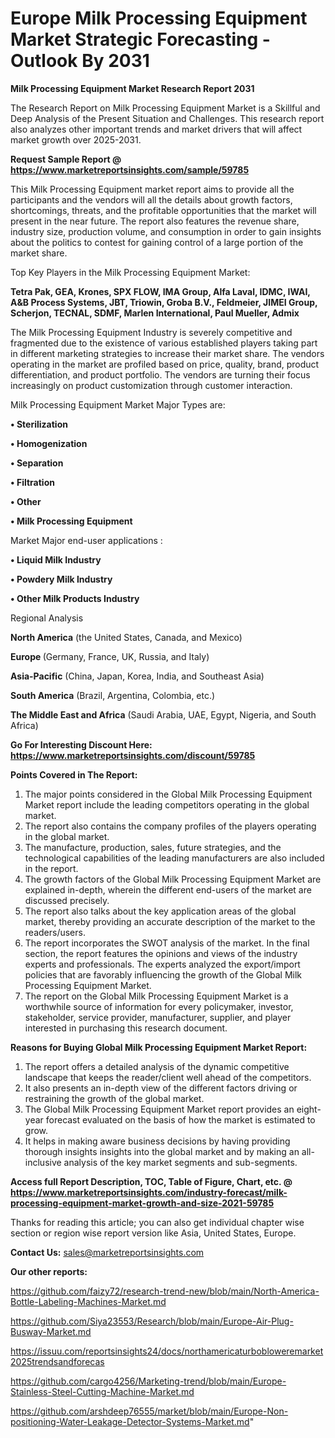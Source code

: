 # Europe Milk Processing Equipment Market Strategic Forecasting - Outlook By 2031

<strong>Milk Processing Equipment Market Research Report 2031</strong>

The Research Report on Milk Processing Equipment Market is a Skillful and Deep Analysis of the Present Situation and Challenges. This research report also analyzes other important trends and market drivers that will affect market growth over 2025-2031.

<strong>Request Sample Report @ <a href=https://www.marketreportsinsights.com/sample/59785>https://www.marketreportsinsights.com/sample/59785</a></strong>

This Milk Processing Equipment market report aims to provide all the participants and the vendors will all the details about growth factors, shortcomings, threats, and the profitable opportunities that the market will present in the near future. The report also features the revenue share, industry size, production volume, and consumption in order to gain insights about the politics to contest for gaining control of a large portion of the market share.

Top Key Players in the Milk Processing Equipment Market:

<strong>Tetra Pak, GEA, Krones, SPX FLOW, IMA Group, Alfa Laval, IDMC, IWAI, A&B Process Systems, JBT, Triowin, Groba B.V., Feldmeier, JIMEI Group, Scherjon, TECNAL, SDMF, Marlen International, Paul Mueller, Admix</strong>

The Milk Processing Equipment Industry is severely competitive and fragmented due to the existence of various established players taking part in different marketing strategies to increase their market share. The vendors operating in the market are profiled based on price, quality, brand, product differentiation, and product portfolio. The vendors are turning their focus increasingly on product customization through customer interaction.

Milk Processing Equipment Market Major Types are:

<strong>• Sterilization

• Homogenization

• Separation

• Filtration

• Other

• Milk Processing Equipment</strong>

Market Major end-user applications :

<strong>• Liquid Milk Industry

• Powdery Milk Industry

• Other Milk Products Industry</strong>

Regional Analysis

</u><strong><b>North America</b></strong> (the United States, Canada, and Mexico)

<strong><b>Europe </b></strong>(Germany, France, UK, Russia, and Italy)

<strong><b>Asia-Pacific</b></strong> (China, Japan, Korea, India, and Southeast Asia)

<strong><b>South America</b></strong> (Brazil, Argentina, Colombia, etc.)

<strong><b>The Middle East and Africa</b></strong> (Saudi Arabia, UAE, Egypt, Nigeria, and South Africa)

<strong>Go For Interesting Discount Here: <a href=https://www.marketreportsinsights.com/discount/59785>https://www.marketreportsinsights.com/discount/59785</a></strong>

<strong>Points Covered in The Report:</strong>
<ol>
  <li>The major points considered in the Global Milk Processing Equipment Market report include the leading competitors operating in the global market.</li>
  <li>The report also contains the company profiles of the players operating in the global market.</li>
  <li>The manufacture, production, sales, future strategies, and the technological capabilities of the leading manufacturers are also included in the report.</li>
  <li>The growth factors of the Global Milk Processing Equipment Market are explained in-depth, wherein the different end-users of the market are discussed precisely.</li>
  <li>The report also talks about the key application areas of the global market, thereby providing an accurate description of the market to the readers/users.</li>
  <li>The report incorporates the SWOT analysis of the market. In the final section, the report features the opinions and views of the industry experts and professionals. The experts analyzed the export/import policies that are favorably influencing the growth of the Global Milk Processing Equipment Market.</li>
  <li>The report on the Global Milk Processing Equipment Market is a worthwhile source of information for every policymaker, investor, stakeholder, service provider, manufacturer, supplier, and player interested in purchasing this research document.</li>
</ol>
<strong>Reasons for Buying Global Milk Processing Equipment Market Report:</strong>

<ol>
  <li>The report offers a detailed analysis of the dynamic competitive landscape that keeps the reader/client well ahead of the competitors.</li>
  <li>It also presents an in-depth view of the different factors driving or restraining the growth of the global market.</li>
  <li>The Global Milk Processing Equipment Market report provides an eight-year forecast evaluated on the basis of how the market is estimated to grow.</li>
  <li>It helps in making aware business decisions by having providing thorough insights insights into the global market and by making an all-inclusive analysis of the key market segments and sub-segments.</li>
</ol>
<strong>Access full Report Description, TOC, Table of Figure, Chart, etc. @ <a href=https://www.marketreportsinsights.com/industry-forecast/milk-processing-equipment-market-growth-and-size-2021-59785>https://www.marketreportsinsights.com/industry-forecast/milk-processing-equipment-market-growth-and-size-2021-59785</a></strong>


Thanks for reading this article; you can also get individual chapter wise section or region wise report version like Asia, United States, Europe.

<strong>Contact Us:</strong>
sales@marketreportsinsights.com

<strong>Our other reports:</strong>

<a href=https://github.com/faizy72/research-trend-new/blob/main/North-America-Bottle-Labeling-Machines-Market.md>https://github.com/faizy72/research-trend-new/blob/main/North-America-Bottle-Labeling-Machines-Market.md</a>

<a href=https://github.com/Siya23553/Research/blob/main/Europe-Air-Plug-Busway-Market.md>https://github.com/Siya23553/Research/blob/main/Europe-Air-Plug-Busway-Market.md</a>

<a href=https://issuu.com/reportsinsights24/docs/northamericaturbobloweremarket2025trendsandforecas>https://issuu.com/reportsinsights24/docs/northamericaturbobloweremarket2025trendsandforecas</a>

<a href=https://github.com/cargo4256/Marketing-trend/blob/main/Europe-Stainless-Steel-Cutting-Machine-Market.md>https://github.com/cargo4256/Marketing-trend/blob/main/Europe-Stainless-Steel-Cutting-Machine-Market.md</a>

<a href=https://github.com/arshdeep76555/market/blob/main/Europe-Non-positioning-Water-Leakage-Detector-Systems-Market.md>https://github.com/arshdeep76555/market/blob/main/Europe-Non-positioning-Water-Leakage-Detector-Systems-Market.md</a>"
